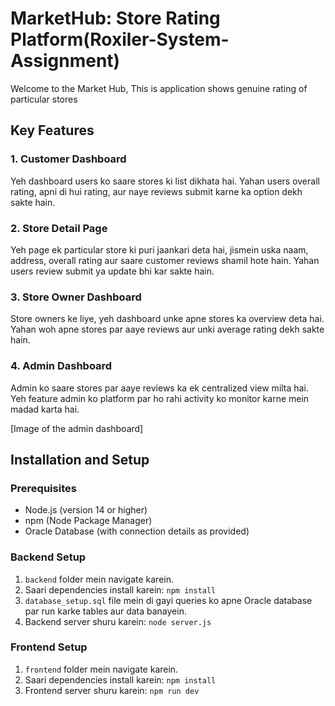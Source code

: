  # MarketHub: Store Rating Platform(Roxiler-System-Assignment)
Welcome to the Market Hub, This is application shows genuine rating of particular stores
## Key Features

### 1. Customer Dashboard
Yeh dashboard users ko saare stores ki list dikhata hai. Yahan users overall rating, apni di hui rating, aur naye reviews submit karne ka option dekh sakte hain.


### 2. Store Detail Page
Yeh page ek particular store ki puri jaankari deta hai, jismein uska naam, address, overall rating aur saare customer reviews shamil hote hain. Yahan users review submit ya update bhi kar sakte hain.


### 3. Store Owner Dashboard
Store owners ke liye, yeh dashboard unke apne stores ka overview deta hai. Yahan woh apne stores par aaye reviews aur unki average rating dekh sakte hain.


### 4. Admin Dashboard
Admin ko saare stores par aaye reviews ka ek centralized view milta hai. Yeh feature admin ko platform par ho rahi activity ko monitor karne mein madad karta hai.


[Image of the admin dashboard]


## Installation and Setup

### Prerequisites
- Node.js (version 14 or higher)
- npm (Node Package Manager)
- Oracle Database (with connection details as provided)

### Backend Setup
1. `backend` folder mein navigate karein.
2. Saari dependencies install karein: `npm install`
3. `database_setup.sql` file mein di gayi queries ko apne Oracle database par run karke tables aur data banayein.
4. Backend server shuru karein: `node server.js`

### Frontend Setup
1. `frontend` folder mein navigate karein.
2. Saari dependencies install karein: `npm install`
3. Frontend server shuru karein: `npm run dev`

